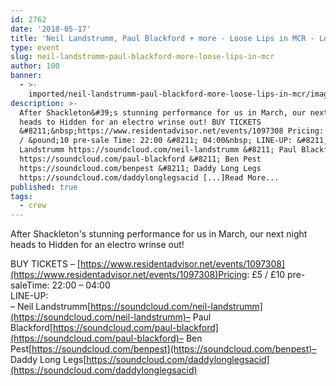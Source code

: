 ```yaml
---
id: 2762
date: '2018-05-17'
title: 'Neil Landstrumm, Paul Blackford + more - Loose Lips in MCR - Loose Lips'
type: event
slug: neil-landstrumm-paul-blackford-more-loose-lips-in-mcr
author: 100
banner:
  - >-
    imported/neil-landstrumm-paul-blackford-more-loose-lips-in-mcr/image2762.jpeg
description: >-
  After Shackleton&#39;s stunning performance for us in March, our next night
  heads to Hidden for an electro wrinse out! BUY TICKETS
  &#8211;&nbsp;https://www.residentadvisor.net/events/1097308 Pricing: &pound;5
  / &pound;10 pre-sale Time: 22:00 &#8211; 04:00&nbsp; LINE-UP: &#8211; Neil
  Landstrumm https://soundcloud.com/neil-landstrumm &#8211; Paul Blackford
  https://soundcloud.com/paul-blackford &#8211; Ben Pest
  https://soundcloud.com/benpest &#8211; Daddy Long Legs
  https://soundcloud.com/daddylonglegsacid [...]Read More...
published: true
tags:
  - crew
---
```

After Shackleton's stunning performance for us in March, our next night heads to Hidden for an electro wrinse out!

BUY TICKETS – [https://www.residentadvisor.net/events/1097308](https://www.residentadvisor.net/events/1097308)Pricing: £5 / £10 pre-saleTime: 22:00 – 04:00   
LINE-UP:  
– Neil Landstrumm[https://soundcloud.com/neil-landstrumm](https://soundcloud.com/neil-landstrumm)– Paul Blackford[https://soundcloud.com/paul-blackford](https://soundcloud.com/paul-blackford)– Ben Pest[https://soundcloud.com/benpest](https://soundcloud.com/benpest)– Daddy Long Legs[https://soundcloud.com/daddylonglegsacid](https://soundcloud.com/daddylonglegsacid)